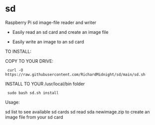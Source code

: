 # sd
Raspberry Pi sd image-file reader and writer

 - Easily read an sd card and create an image file

 - Easily write an image to an sd card



TO INSTALL:

COPY TO YOUR DRIVE:

     curl -O https://raw.githubusercontent.com/RichardMidnight/sd/main/sd.sh


INSTALL TO YOUR /usr/local/bin folder

     sudo bash sd.sh install

Usage:

sd list                         to see available sd cards
sd read sda newimage.zip        to create an image file from your sd card
